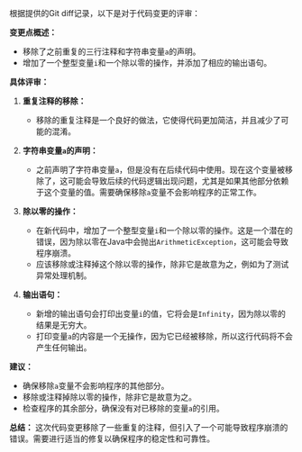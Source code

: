 根据提供的Git diff记录，以下是对于代码变更的评审：

**变更点概述：**
- 移除了之前重复的三行注释和字符串变量`a`的声明。
- 增加了一个整型变量`i`和一个除以零的操作，并添加了相应的输出语句。

**具体评审：**

1. **重复注释的移除：**
   - 移除的重复注释是一个良好的做法，它使得代码更加简洁，并且减少了可能的混淆。

2. **字符串变量`a`的声明：**
   - 之前声明了字符串变量`a`，但是没有在后续代码中使用。现在这个变量被移除了，这可能会导致后续的代码逻辑出现问题，尤其是如果其他部分依赖于这个变量的值。需要确保移除`a`变量不会影响程序的正常工作。

3. **除以零的操作：**
   - 在新代码中，增加了一个整型变量`i`和一个除以零的操作。这是一个潜在的错误，因为除以零在Java中会抛出`ArithmeticException`，这可能会导致程序崩溃。
   - 应该移除或注释掉这个除以零的操作，除非它是故意为之，例如为了测试异常处理机制。

4. **输出语句：**
   - 新增的输出语句会打印出变量`i`的值，它将会是`Infinity`，因为除以零的结果是无穷大。
   - 打印变量`a`的内容是一个无操作，因为它已经被移除，所以这行代码将不会产生任何输出。

**建议：**
- 确保移除`a`变量不会影响程序的其他部分。
- 移除或注释掉除以零的操作，除非它是故意为之。
- 检查程序的其余部分，确保没有对已移除的变量`a`的引用。

**总结：**
这次代码变更移除了一些重复的注释，但引入了一个可能导致程序崩溃的错误。需要进行适当的修复以确保程序的稳定性和可靠性。
